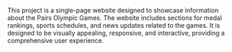 This project is a single-page website designed to showcase information about the Pairs Olympic Games. The website includes sections for medal rankings, sports schedules, and news updates related to the games. It is designed to be visually appealing, responsive, and interactive, providing a comprehensive user experience.
